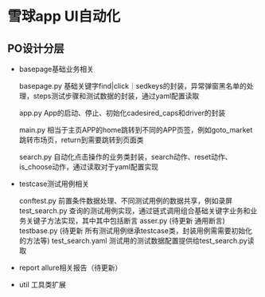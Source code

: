 # 雪球app UI自动化

## PO设计分层

- basepage基础业务相关

  basepage.py 
    基础关键字find|click｜sedkeys的封装，异常弹窗黑名单的处理，steps测试步骤和测试数据的封装，通过yaml配置读取
      
  app.py 
    App的启动、停止、初始化cadesired_caps和driver的封装
      
  main.py 
    相当于主页APP的home跳转到不同的APP页签，例如goto_market跳转市场页，return到需要跳转到页面类
      
  search.py 
    自动化点击操作的业务类封装，search动作、reset动作、is_choose动作，通过读取对于yaml配置实现
  
- testcase测试用例相关

  conftest.py 
    前置条件数据处理、不同测试用例的数据共享，例如录屏
  test_search.py 
    查询的测试用例实现，通过链式调用组合基础关键字业务和业务关键子方法实现，其中其中包括断言
  asser.py 
    (待更新 通用断言)
  testbase.py 
    (待更新 所有测试用例继承testcase类，封装用例需需要初始化的方法等)
  test_search.yaml 
    测试用的测试数据配置提供给test_search.py读取
  
- report
  allure相关报告（待更新）
  
- util
  工具类扩展
 
